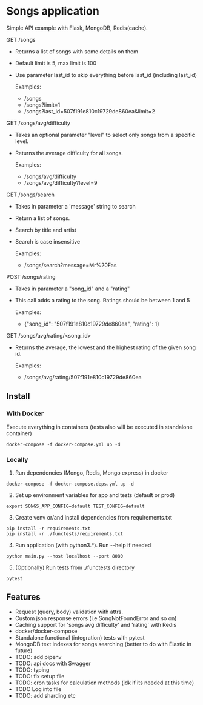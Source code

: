# Songs application
Simple API example with Flask, MongoDB, Redis(cache). 

GET /songs
  - Returns a list of songs with some details on them
  - Default limit is 5, max limit is 100
  - Use parameter last_id to skip everything before last_id (including last_id)
  
    Examples: 
    - /songs
    - /songs?limit=1
    - /songs?last_id=507f191e810c19729de860ea&limit=2

GET /songs/avg/difficulty
  - Takes an optional parameter "level" to select only songs from a specific level.
  - Returns the average difficulty for all songs.
  
    Examples:
    - /songs/avg/difficulty
    - /songs/avg/difficulty?level=9

GET /songs/search
  - Takes in parameter a 'message' string to search
  - Return a list of songs.
  - Search by title and artist
  - Search is case insensitive
  
    Examples:
    - /songs/search?message=Mr%20Fas

POST /songs/rating
  - Takes in parameter a "song_id" and a "rating"
  - This call adds a rating to the song. Ratings should be between 1 and 5
  
    Examples:
    - {"song_id": "507f191e810c19729de860ea", "rating": 1}
     

GET /songs/avg/rating/<song_id>
  - Returns the average, the lowest and the highest rating of the given song id.
  
    Examples:
    - /songs/avg/rating/507f191e810c19729de860ea

## Install

### With Docker
Execute everything in containers (tests also will be executed in standalone container)

``` 
docker-compose -f docker-compose.yml up -d 
```

### Locally
1. Run dependencies (Mongo, Redis, Mongo express) in docker

```
docker-compose -f docker-compose.deps.yml up -d 
```
2. Set up environment variables for app and tests (default or prod)

```
export SONGS_APP_CONFIG=default TEST_CONFIG=default
```

3. Create venv or/and install dependencies from requirements.txt

```
pip install -r requirements.txt
pip install -r ./functests/requirements.txt
```
4. Run application (with python3.*). Run --help if needed

```
python main.py --host localhost --port 8080
```
5. (Optionally) Run tests from ./functests directory

```
pytest
```

## Features
- Request (query, body) validation with attrs.
- Custom json response errors (i.e SongNotFoundError and so on)
- Caching support for 'songs avg difficulty' and 'rating' with Redis
- docker/docker-compose
- Standalone functional (integration) tests with pytest
- MongoDB text indexes for songs searching (better to do with Elastic in future)
- TODO: add pipenv
- TODO: api docs with Swagger
- TODO: typing
- TODO: fix setup file
- TODO: cron tasks for calculation methods (idk if its needed at this time)
- TODO Log into file
- TODO: add sharding etc